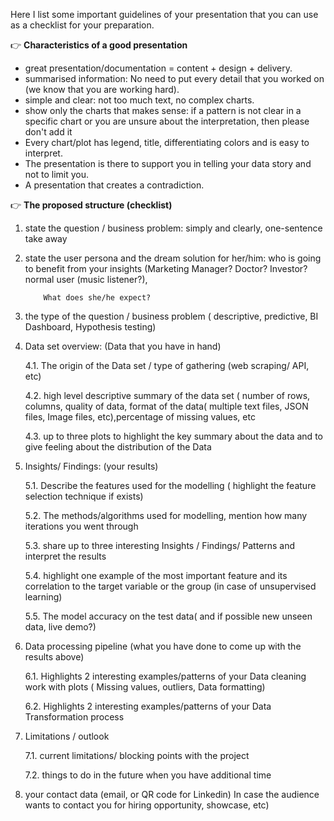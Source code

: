 
Here I list  some important guidelines of your presentation that you can use as a checklist for your preparation.

👉 **Characteristics of a good presentation**



* great presentation/documentation = content + design + delivery.
* summarised information: No need to put every detail that you worked on (we know that you are working hard).
* simple and clear: not too much text, no complex charts.
* show only the charts that makes sense:  if a pattern is not clear in a specific chart or you are unsure about the interpretation, then please don't add it
* Every chart/plot has legend, title, differentiating colors and is easy to interpret.
* The presentation is there to support you in telling your data story and not to limit you.
* A presentation that creates a contradiction.

👉 **The proposed structure (checklist)**

1. state the question / business problem:  simply and clearly, one-sentence take away

2. state the user persona and the dream solution for her/him: who is going to benefit from your insights (Marketing Manager? Doctor? Investor? normal user (music listener?),

           What does she/he expect?

3. the type of the question / business problem ( descriptive, predictive, BI Dashboard, Hypothesis testing)

4. Data set overview: (Data that you have in hand)

   4.1. The origin of the Data set / type of gathering (web scraping/ API, etc)

   4.2. high level descriptive summary  of the data set  ( number of rows, columns, quality of data, format of the data( multiple text files, JSON files, Image files, etc),percentage of missing values, etc

   4.3. up to three plots to highlight the key summary about the data and to give feeling about the distribution of the Data

5. Insights/ Findings: (your results)

   5.1. Describe the features used for the modelling ( highlight the feature selection technique if exists)

   5.2. The methods/algorithms used for modelling, mention how many iterations you went through

   5.3. share up to three interesting Insights / Findings/ Patterns and interpret the results

   5.4. highlight one example of the most important feature and its correlation to the target variable or the group (in case of unsupervised learning)

   5.5. The model accuracy on the test data( and if possible new unseen data, live demo?)

6. Data processing pipeline (what you have done to come up with the results above)

   6.1. Highlights 2 interesting examples/patterns of your Data cleaning work with plots ( Missing values, outliers, Data formatting)

   6.2. Highlights 2 interesting examples/patterns of your Data Transformation process

7. Limitations / outlook

   7.1. current limitations/ blocking points with the project

   7.2. things to do in the future when you have additional time

8. your contact data (email, or QR code for Linkedin) In case the audience wants to contact you for hiring opportunity, showcase, etc)
